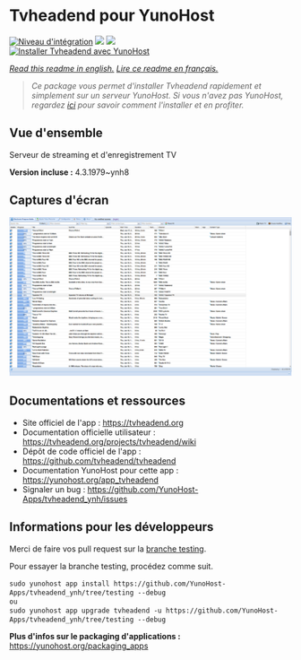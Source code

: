 # Tvheadend pour YunoHost

[![Niveau d'intégration](https://dash.yunohost.org/integration/tvheadend.svg)](https://dash.yunohost.org/appci/app/tvheadend) ![](https://ci-apps.yunohost.org/ci/badges/tvheadend.status.svg) ![](https://ci-apps.yunohost.org/ci/badges/tvheadend.maintain.svg)  
[![Installer Tvheadend avec YunoHost](https://install-app.yunohost.org/install-with-yunohost.svg)](https://install-app.yunohost.org/?app=tvheadend)

*[Read this readme in english.](./README.md)*
*[Lire ce readme en français.](./README_fr.md)*

> *Ce package vous permet d'installer Tvheadend rapidement et simplement sur un serveur YunoHost.
Si vous n'avez pas YunoHost, regardez [ici](https://yunohost.org/#/install) pour savoir comment l'installer et en profiter.*

## Vue d'ensemble

Serveur de streaming et d'enregistrement TV

**Version incluse :** 4.3.1979~ynh8



## Captures d'écran

![](./doc/screenshots/overall_screenshot.png)

## Documentations et ressources

* Site officiel de l'app : https://tvheadend.org
* Documentation officielle utilisateur : https://tvheadend.org/projects/tvheadend/wiki
* Dépôt de code officiel de l'app : https://github.com/tvheadend/tvheadend
* Documentation YunoHost pour cette app : https://yunohost.org/app_tvheadend
* Signaler un bug : https://github.com/YunoHost-Apps/tvheadend_ynh/issues

## Informations pour les développeurs

Merci de faire vos pull request sur la [branche testing](https://github.com/YunoHost-Apps/tvheadend_ynh/tree/testing).

Pour essayer la branche testing, procédez comme suit.
```
sudo yunohost app install https://github.com/YunoHost-Apps/tvheadend_ynh/tree/testing --debug
ou
sudo yunohost app upgrade tvheadend -u https://github.com/YunoHost-Apps/tvheadend_ynh/tree/testing --debug
```

**Plus d'infos sur le packaging d'applications :** https://yunohost.org/packaging_apps